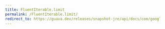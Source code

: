 ```yaml
---
title: FluentIterable.limit
permalink: /FluentIterable.limit/
redirect_to: https://guava.dev/releases/snapshot-jre/api/docs/com/google/common/collect/FluentIterable.html#limit-int-
---
```

